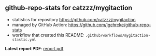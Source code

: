 ## github-repo-stats for catzzz/mygitaction

- statistics for repository https://github.com/catzzz/mygitaction
- managed by GitHub Action: https://github.com/jgehrcke/github-repo-stats
- workflow that created this README: `.github/workflows/mygitaction-stastic.yml`

**Latest report PDF**: [report.pdf](https://github.com/catzzz/ghrs-data/raw/main/catzzz/mygitaction/latest-report/report.pdf)

